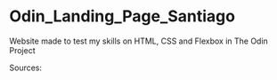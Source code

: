 # Odin_Landing_Page_Santiago
Website made to test my skills on HTML, CSS and Flexbox in The Odin Project

Sources: